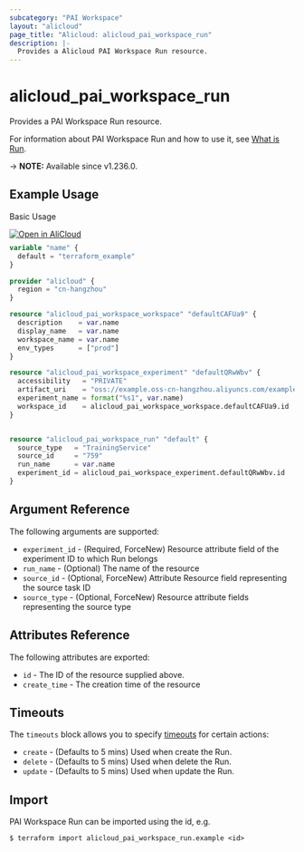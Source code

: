 ```yaml
---
subcategory: "PAI Workspace"
layout: "alicloud"
page_title: "Alicloud: alicloud_pai_workspace_run"
description: |-
  Provides a Alicloud PAI Workspace Run resource.
---
```


# alicloud_pai_workspace_run

Provides a PAI Workspace Run resource.



For information about PAI Workspace Run and how to use it, see [What is Run](https://www.alibabacloud.com/help/en/).

-> **NOTE:** Available since v1.236.0.

## Example Usage

Basic Usage

<div style="display: block;margin-bottom: 40px;"><div class="oics-button" style="float: right;position: absolute;margin-bottom: 10px;">
  <a href="https://api.aliyun.com/terraform?resource=alicloud_pai_workspace_run&exampleId=e7b8d398-6264-ef90-4a74-91a5f6316c6d888e541a&activeTab=example&spm=docs.r.pai_workspace_run.0.e7b8d39862&intl_lang=EN_US" target="_blank">
    <img alt="Open in AliCloud" src="https://img.alicdn.com/imgextra/i1/O1CN01hjjqXv1uYUlY56FyX_!!6000000006049-55-tps-254-36.svg" style="max-height: 44px; max-width: 100%;">
  </a>
</div></div>

```terraform
variable "name" {
  default = "terraform_example"
}

provider "alicloud" {
  region = "cn-hangzhou"
}

resource "alicloud_pai_workspace_workspace" "defaultCAFUa9" {
  description    = var.name
  display_name   = var.name
  workspace_name = var.name
  env_types      = ["prod"]
}

resource "alicloud_pai_workspace_experiment" "defaultQRwWbv" {
  accessibility   = "PRIVATE"
  artifact_uri    = "oss://example.oss-cn-hangzhou.aliyuncs.com/example/"
  experiment_name = format("%s1", var.name)
  workspace_id    = alicloud_pai_workspace_workspace.defaultCAFUa9.id
}


resource "alicloud_pai_workspace_run" "default" {
  source_type   = "TrainingService"
  source_id     = "759"
  run_name      = var.name
  experiment_id = alicloud_pai_workspace_experiment.defaultQRwWbv.id
}
```

## Argument Reference

The following arguments are supported:
* `experiment_id` - (Required, ForceNew) Resource attribute field of the experiment ID to which Run belongs
* `run_name` - (Optional) The name of the resource
* `source_id` - (Optional, ForceNew) Attribute Resource field representing the source task ID
* `source_type` - (Optional, ForceNew) Resource attribute fields representing the source type

## Attributes Reference

The following attributes are exported:
* `id` - The ID of the resource supplied above.
* `create_time` - The creation time of the resource

## Timeouts

The `timeouts` block allows you to specify [timeouts](https://www.terraform.io/docs/configuration-0-11/resources.html#timeouts) for certain actions:
* `create` - (Defaults to 5 mins) Used when create the Run.
* `delete` - (Defaults to 5 mins) Used when delete the Run.
* `update` - (Defaults to 5 mins) Used when update the Run.

## Import

PAI Workspace Run can be imported using the id, e.g.

```shell
$ terraform import alicloud_pai_workspace_run.example <id>
```